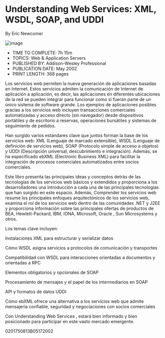 # Understanding Web Services: XML, WSDL, SOAP, and UDDI
By Eric Newcomer

![image](https://github.com/adolfodelarosades/Java/assets/23094588/5292a2d1-5772-46ef-88bc-59e6911d5f64)

* TIME TO COMPLETE: 7h 15m
* TOPICS: Web & Application Servers
* PUBLISHED BY: Addison-Wesley Professional
* PUBLICATION DATE: May 2002
* PRINT LENGTH: 368 pages

Los servicios web permiten la nueva generación de aplicaciones basadas en Internet. Estos servicios admiten la comunicación de Internet de aplicación a aplicación, es decir, las aplicaciones en diferentes ubicaciones de la red se pueden integrar para funcionar como si fueran parte de un único sistema de software grande. Los ejemplos de aplicaciones posibles gracias a los servicios web incluyen transacciones comerciales automatizadas y acceso directo (sin navegador) desde dispositivos portátiles y de escritorio a reservas, operaciones bursátiles y sistemas de seguimiento de pedidos.

Han surgido varios estándares clave que juntos forman la base de los servicios web: XML (Lenguaje de marcado extensible), WSDL (Lenguaje de definición de servicios web), SOAP (Protocolo simple de acceso a objetos) y UDDI (Descripción universal, descubrimiento e integración). Además, se ha especificado ebXML (Electronic Business XML) para facilitar la integración de procesos comerciales automatizados entre socios comerciales.

Este libro presenta las principales ideas y conceptos detrás de las tecnologías de los servicios web básicos y extendidos y proporciona a los desarrolladores una introducción a cada una de las principales tecnologías que han surgido en este espacio. Además, Comprender los servicios web resume los principales enfoques arquitectónicos de los servicios web, examina el rol de los servicios web dentro de las comunidades .NET y J2EE y proporciona información sobre las principales ofertas de productos de BEA, Hewlett-Packard, IBM, IONA, Microsoft, Oracle , Sun Microsystems y otros.

Los temas clave incluyen:

Instalaciones XML para estructurar y serializar datos

Cómo WSDL asigna servicios a protocolos de comunicación y transportes

Compatibilidad con WSDL para interacciones orientadas a documentos y orientadas a RPC

Elementos obligatorios y opcionales de SOAP

Procesamiento de mensajes y el papel de los intermediarios en SOAP

API y formatos de datos UDDI

Cómo ebXML ofrece una alternativa a los servicios web que admite mensajería confiable, seguridad y negociaciones con socios comerciales

Con Understanding Web Services , estará bien informado y bien posicionado para participar en este vasto mercado emergente.



0201750813B05172002
